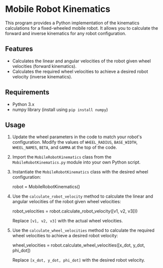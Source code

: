# Mobile Robot Kinematics

This program provides a Python implementation of the kinematics calculations for a fixed-wheeled mobile robot. It allows you to calculate the forward and inverse kinematics for any robot configuration.

## Features

- Calculates the linear and angular velocities of the robot given wheel velocities (forward kinematics).
- Calculates the required wheel velocities to achieve a desired robot velocity (inverse kinematics).

## Requirements

- Python 3.x
- numpy library (install using `pip install numpy`)

## Usage

1. Update the wheel parameters in the code to match your robot's configuration. Modify the values of `WHEEL_RADIUS`, `BASE_WIDTH`, `WHEEL_NAMES`, `BETA`, and `GAMMA` at the top of the code.

2. Import the `MobileRobotKinematics` class from the `MobileRobotKinematics.py` module into your own Python script.

3. Instantiate the `MobileRobotKinematics` class with the desired wheel configuration:

   robot = MobileRobotKinematics()

5. Use the `calculate_robot_velocity` method to calculate the linear and angular velocities of the robot given wheel velocities:

   robot_velocities = robot.calculate_robot_velocity([v1, v2, v3]))

    Replace `[v1, v2, v3]` with the actual wheel velocities.

7. Use the `calculate_wheel_velocities` method to calculate the required wheel velocities to achieve a desired robot velocity:
    
    wheel_velocities = robot.calculate_wheel_velocities([x_dot, y_dot, phi_dot])

    Replace `[x_dot, y_dot, phi_dot]` with the desired robot velocity.
